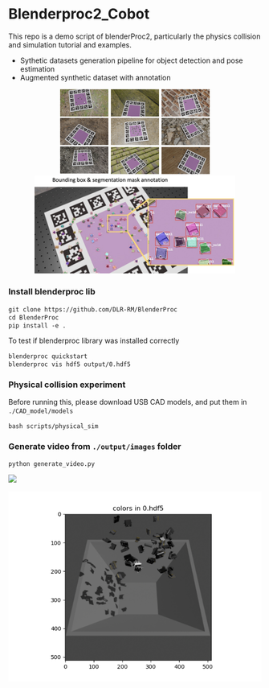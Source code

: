 # Blenderproc2_Cobot
This repo is a demo script of blenderProc2, particularly the physics collision and simulation tutorial and examples.
* Sythetic datasets generation pipeline for object detection and pose estimation
* Augmented synthetic dataset with annotation
<p align="center">
  <img src="https://github.com/yangfei4/Sim2real/blob/main/figures/synthetic.jpg" width="300">
  <img src="https://github.com/yangfei4/Sim2real/blob/main/figures/synthetic_data_with_annotation.jpg?raw=true" width="400">
</p>

### Install blenderproc lib

```
git clone https://github.com/DLR-RM/BlenderProc
cd BlenderProc
pip install -e .
```
To test if blenderproc library was installed correctly
```
blenderproc quickstart
blenderproc vis hdf5 output/0.hdf5
```

### Physical collision experiment
Before running this, please download USB CAD models, and put them in `./CAD_model/models`
```
bash scripts/physical_sim
```

### Generate video from `./output/images` folder
```
python generate_video.py
```

![](https://github.com/yangfei4/BlenderProc2_Cobot/blob/main/output/simulation_demo.gif)

![plot](https://github.com/D-YF/BlenderProc2_Cobot/blob/main/output/demo.png)
